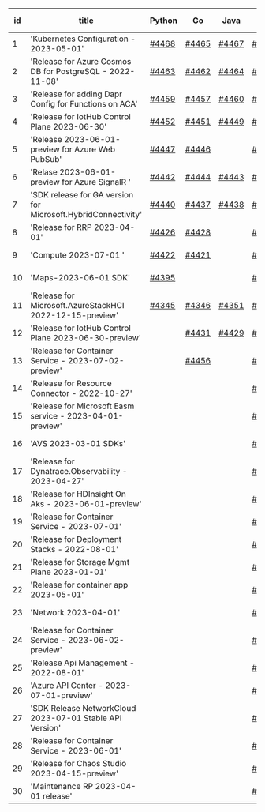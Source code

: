 | id | title | Python | Go | Java | Js | created date | target date | status |
| ------ | ------ | ------ | ------ | ------ | ------ | ------ | ------ | :-----: |
| 1 | 'Kubernetes Configuration - 2023-05-01'  | [#4468](https://github.com/Azure/sdk-release-request/issues/4468)  | [#4465](https://github.com/Azure/sdk-release-request/issues/4465)  | [#4467](https://github.com/Azure/sdk-release-request/issues/4467)  | [#4466](https://github.com/Azure/sdk-release-request/issues/4466)  | 08-28 | 09-22 |  |
| 2 | 'Release for Azure Cosmos DB for PostgreSQL - 2022-11-08'  | [#4463](https://github.com/Azure/sdk-release-request/issues/4463)  | [#4462](https://github.com/Azure/sdk-release-request/issues/4462)  | [#4464](https://github.com/Azure/sdk-release-request/issues/4464)  | [#4461](https://github.com/Azure/sdk-release-request/issues/4461)  | 08-23 | 09-22 |  |
| 3 | 'Release for adding Dapr Config for Functions on ACA'  | [#4459](https://github.com/Azure/sdk-release-request/issues/4459)  | [#4457](https://github.com/Azure/sdk-release-request/issues/4457)  | [#4460](https://github.com/Azure/sdk-release-request/issues/4460)  | [#4458](https://github.com/Azure/sdk-release-request/issues/4458)  | 08-23 | 09-22 | Hold on by JS/ |
| 4 | 'Release for IotHub Control Plane 2023-06-30'  | [#4452](https://github.com/Azure/sdk-release-request/issues/4452)  | [#4451](https://github.com/Azure/sdk-release-request/issues/4451)  | [#4449](https://github.com/Azure/sdk-release-request/issues/4449)  | [#4450](https://github.com/Azure/sdk-release-request/issues/4450)  | 08-17 | 09-22 | Hold on by JS/ |
| 5 | 'Release 2023-06-01-preview for Azure Web PubSub'  | [#4447](https://github.com/Azure/sdk-release-request/issues/4447)  | [#4446](https://github.com/Azure/sdk-release-request/issues/4446)  |  | [#4448](https://github.com/Azure/sdk-release-request/issues/4448)  | 08-17 | 09-22 | Hold on by JS/Python/ |
| 6 | 'Relase 2023-06-01-preview for Azure SignalR '  | [#4442](https://github.com/Azure/sdk-release-request/issues/4442)  | [#4444](https://github.com/Azure/sdk-release-request/issues/4444)  | [#4443](https://github.com/Azure/sdk-release-request/issues/4443)  | [#4441](https://github.com/Azure/sdk-release-request/issues/4441)  | 08-17 | 09-22 |  |
| 7 | 'SDK release for GA version for Microsoft.HybridConnectivity'  | [#4440](https://github.com/Azure/sdk-release-request/issues/4440)  | [#4437](https://github.com/Azure/sdk-release-request/issues/4437)  | [#4438](https://github.com/Azure/sdk-release-request/issues/4438)  | [#4439](https://github.com/Azure/sdk-release-request/issues/4439)  | 08-16 | 09-22 | Hold on by JS/ |
| 8 | 'Release for RRP 2023-04-01'  | [#4426](https://github.com/Azure/sdk-release-request/issues/4426)  | [#4428](https://github.com/Azure/sdk-release-request/issues/4428)  |  | [#4427](https://github.com/Azure/sdk-release-request/issues/4427)  | 08-14 | 09-22 |  |
| 9 | 'Compute 2023-07-01 '  | [#4422](https://github.com/Azure/sdk-release-request/issues/4422)  | [#4421](https://github.com/Azure/sdk-release-request/issues/4421)  |  | [#4423](https://github.com/Azure/sdk-release-request/issues/4423)  | 08-12 | 09-22 |  |
| 10 | 'Maps-2023-06-01 SDK'  | [#4395](https://github.com/Azure/sdk-release-request/issues/4395)  |  |  | [#4392](https://github.com/Azure/sdk-release-request/issues/4392)  | 08-04 | 08-25 | Hold on by Python/ |
| 11 | 'Release for Microsoft.AzureStackHCI 2022-12-15-preview'  | [#4345](https://github.com/Azure/sdk-release-request/issues/4345)  | [#4346](https://github.com/Azure/sdk-release-request/issues/4346)  | [#4351](https://github.com/Azure/sdk-release-request/issues/4351)  | [#4352](https://github.com/Azure/sdk-release-request/issues/4352)  | 07-19 | 08-25 | Hold on by JS/Java/Python/ |
| 12 | 'Release for IotHub Control Plane 2023-06-30-preview'  |  | [#4431](https://github.com/Azure/sdk-release-request/issues/4431)  | [#4429](https://github.com/Azure/sdk-release-request/issues/4429)  | [#4430](https://github.com/Azure/sdk-release-request/issues/4430)  | 08-15 | 09-22 | Hold on by JS/ |
| 13 | 'Release for Container Service - 2023-07-02-preview'  |  | [#4456](https://github.com/Azure/sdk-release-request/issues/4456)  |  | [#4455](https://github.com/Azure/sdk-release-request/issues/4455)  | 08-23 | 09-22 |  |
| 14 | 'Release for Resource Connector - 2022-10-27'  |  |  |  | [#4419](https://github.com/Azure/sdk-release-request/issues/4419)  | 08-11 | 08-25 |  |
| 15 | 'Release for Microsoft Easm service - 2023-04-01-preview'  |  |  |  | [#4415](https://github.com/Azure/sdk-release-request/issues/4415)  | 08-10 | 08-25 |  |
| 16 | 'AVS 2023-03-01 SDKs'  |  |  |  | [#4413](https://github.com/Azure/sdk-release-request/issues/4413)  | 08-08 | 08-25 | Hold on by JS/ |
| 17 | 'Release for Dynatrace.Observability - 2023-04-27'  |  |  |  | [#4409](https://github.com/Azure/sdk-release-request/issues/4409)  | 08-08 | 08-25 | Hold on by JS/ |
| 18 | 'Release for HDInsight On Aks - 2023-06-01-preview'  |  |  |  | [#4403](https://github.com/Azure/sdk-release-request/issues/4403)  | 08-08 | 08-25 |  |
| 19 | 'Release for Container Service - 2023-07-01'  |  |  |  | [#4400](https://github.com/Azure/sdk-release-request/issues/4400)  | 08-08 | 08-25 |  |
| 20 | 'Release for Deployment Stacks - 2022-08-01'  |  |  |  | [#4396](https://github.com/Azure/sdk-release-request/issues/4396)  | 08-07 | 08-25 |  |
| 21 | 'Release for Storage Mgmt Plane 2023-01-01'  |  |  |  | [#4388](https://github.com/Azure/sdk-release-request/issues/4388)  | 08-04 | 08-25 |  |
| 22 | 'Release for container app 2023-05-01'  |  |  |  | [#4386](https://github.com/Azure/sdk-release-request/issues/4386)  | 08-02 | 08-25 |  |
| 23 | 'Network 2023-04-01'  |  |  |  | [#4378](https://github.com/Azure/sdk-release-request/issues/4378)  | 07-31 | 08-25 |  |
| 24 | 'Release for Container Service - 2023-06-02-preview'  |  |  |  | [#4376](https://github.com/Azure/sdk-release-request/issues/4376)  | 07-31 | 08-25 |  |
| 25 | 'Release Api Management - 2022-08-01'  |  |  |  | [#4372](https://github.com/Azure/sdk-release-request/issues/4372)  | 07-27 | 08-25 |  |
| 26 | 'Azure API Center - 2023-07-01-preview'  |  |  |  | [#4368](https://github.com/Azure/sdk-release-request/issues/4368)  | 07-26 | 08-25 |  |
| 27 | 'SDK Release NetworkCloud 2023-07-01 Stable API Version'  |  |  |  | [#4362](https://github.com/Azure/sdk-release-request/issues/4362)  | 07-25 | 08-25 |  |
| 28 | 'Release for Container Service - 2023-06-01'  |  |  |  | [#4356](https://github.com/Azure/sdk-release-request/issues/4356)  | 07-21 | 08-25 |  |
| 29 | 'Release for Chaos Studio 2023-04-15-preview'  |  |  |  | [#4350](https://github.com/Azure/sdk-release-request/issues/4350)  | 07-20 | 08-25 |  |
| 30 | 'Maintenance RP 2023-04-01 release'  |  |  |  | [#4342](https://github.com/Azure/sdk-release-request/issues/4342)  | 07-15 | 08-25 |  |
